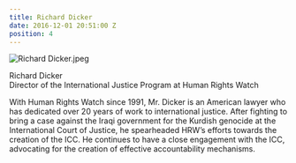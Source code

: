 ```yaml
---
title: Richard Dicker
date: 2016-12-01 20:51:00 Z
position: 4
---
```


![Richard Dicker.jpeg](/uploads/Richard%20Dicker.jpeg)

Richard Dicker <br> Director of the International Justice Program at Human Rights Watch


With Human Rights Watch since 1991, Mr. Dicker is an American lawyer who has dedicated over 20 years of work to international justice. After fighting to bring a case against the Iraqi government for the Kurdish genocide at the International Court of Justice, he spearheaded HRW’s efforts towards the creation of the ICC. He continues to have a close engagement with the ICC, advocating for the creation of effective accountability mechanisms. 
